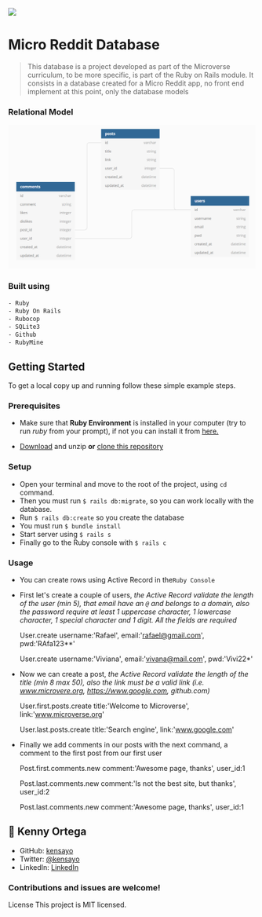 ![](https://img.shields.io/badge/Microverse-blueviolet)

# Micro Reddit Database

>This database is a project developed as part of the Microverse curriculum, to be more specific, is part of the Ruby on Rails module.
It consists in a database created for a Micro Reddit app, no front end implement at this point, only the database models

### Relational Model

![Database Model](./database_model.png)



### Built using
    - Ruby
    - Ruby On Rails
    - Rubocop
    - SQLite3
    - Github
    - RubyMine

## Getting Started

To get a local copy up and running follow these simple example steps.

### Prerequisites

* Make sure that **Ruby Environment** is installed in your computer (try to run _ruby_ from your prompt), if not you can install it from [here.](https://www.ruby-lang.org/en/downloads/)

* [Download](https://github.com/kensayo/micro-reddit/archive/refs/heads/development.zip) and unzip **or** [clone this repository](https://docs.github.com/es/github/creating-cloning-and-archiving-repositories/cloning-a-repository)


### Setup

- Open your terminal and move to the root of the project, using ```cd``` command.
- Then you must run ```$ rails db:migrate```, so you can work locally with the database.
- Run ```$ rails db:create``` so you create the database
- You must run ```$ bundle install```  
- Start server using ```$ rails s```
- Finally go to the Ruby console with `$ rails c`

### Usage

- You can create rows using Active Record in the`Ruby Console`
- First let's create a couple of users, _the Active Record validate the length of the user (min 5), that email have an `@` and belongs to a domain, also the password require at least 1 uppercase character, 1 lowercase character, 1 special character and 1 digit. All the fields are required_
  
    
    User.create username:'Rafael', email:'rafael@gmail.com', pwd:'RAfa123**' 

    User.create username:'Viviana', email:'vivana@mail.com', pwd:'Vivi22*'
  
- Now we can create a post, _the Active Record validate the length of the title (min 8 max 50), also the link must be a valid link (i.e. www.microvere.org, https://www.google.com, github.com)_


    User.first.posts.create title:'Welcome to Microverse', link:'www.microverse.org'

    User.last.posts.create title:'Search engine', link:'www.google.com'

- Finally we add comments in our posts with the next command, a comment to the first post from our first user


    Post.first.comments.new comment:'Awesome page, thanks', user_id:1
  
    Post.last.comments.new comment:'Is not the best site, but thanks', user_id:2
  
    Post.last.comments.new comment:'Awesome page, thanks', user_id:1





## 👤 Kenny Ortega

- GitHub: [kensayo](https://github.com/kensayo)
- Twitter: [@kensayo](https://twitter.com/kensayo)
- LinkedIn: [LinkedIn](https://www.linkedin.com/in/kenny-ortega-3580aa33/)



### Contributions and issues are welcome!

License
This project is MIT licensed.

